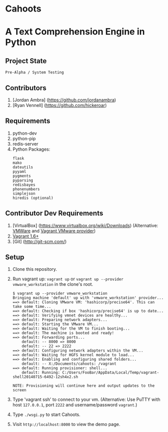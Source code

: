 Cahoots
=======
A Text Comprehension Engine in Python
=====================================

Project State
-------------
```
Pre-Alpha / System Testing
```

Contributors
------------
1) [Jordan Ambra] (https://github.com/jordanambra)
2) [Ryan Vennell] (https://github.com/hickeroar)

Requirements
------------
1. python-dev
2. python-pip
3. redis-server
4. Python Packages:
    ```
    flask
    mako
    dateutils
    pyyaml
    pygments
    pyparsing
    redisbayes
    phonenumbers
    simplejson
    hiredis (optional)
    ```

Contributor Dev Requirements
----------------------------
1. [VirtualBox] (https://www.virtualbox.org/wiki/Downloads) (Alternative: [VMWare](http://www.vmware.com/) and [Vagrant VMware provider](http://www.vagrantup.com/vmware))
2. [Vagrant 1.6+](http://www.vagrantup.com)
3. [Git] (http://git-scm.com/)

Setup
-----
1. Clone this repository.
2. Run vagrant up: `vagrant up` or `vagrant up --provider vmware_workstation` in the clone's root.

    ```
    $ vagrant up --provider vmware_workstation
    Bringing machine 'default' up with 'vmware_workstation' provider...
    ==> default: Cloning VMware VM: 'hashicorp/precise64'. This can take some time...
    ==> default: Checking if box 'hashicorp/precise64' is up to date...
    ==> default: Verifying vmnet devices are healthy...
    ==> default: Preparing network adapters...
    ==> default: Starting the VMware VM...
    ==> default: Waiting for the VM to finish booting...
    ==> default: The machine is booted and ready!
    ==> default: Forwarding ports...
        default: -- 8000 => 8000
        default: -- 22 => 2222
    ==> default: Configuring network adapters within the VM...
    ==> default: Waiting for HGFS kernel module to load...
    ==> default: Enabling and configuring shared folders...
        default: -- X:/Documents/cahoots: /vagrant
    ==> default: Running provisioner: shell...
        default: Running: C:/Users/FooBar/AppData/Local/Temp/vagrant-shell20140715-6492-12sh4x2.sh
    
    NOTE: Provisioning will continue here and output updates to the screen
    ```

3. Type 'vagrant ssh' to connect to your vm. (Alternative: Use PuTTY with host `127.0.0.1`, port `2222` and username/password `vagrant`.)
4. Type `./wsgi.py`  to start Cahoots.
5. Visit `http://localhost:8000` to view the demo page.